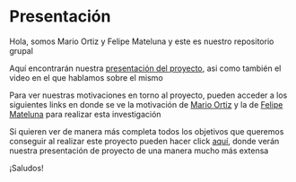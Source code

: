 # Presentación

Hola, somos Mario Ortiz y Felipe Mateluna y este es nuestro repositorio grupal 

Aquí encontrarán nuestra [presentación del proyecto](https://github.com/PipeMD/proyecto-grafica/blob/main/Entrega%2001/Definicio%CC%81n%20de%20e%CC%81xito%20en%20la%20nba.pdf), asi como también el video en el que hablamos sobre el mismo 

Para ver nuestras motivaciones en torno al proyecto, pueden acceder a los siguientes links en donde se ve la motivación de [Mario Ortiz](https://github.com/PipeMD/proyecto-grafica/blob/main/Ortiz.md) y la de [Felipe Mateluna](https://github.com/PipeMD/proyecto-grafica/blob/main/Motivacion%20personal%20Mateluna.md) para realizar esta investigación

Si quieren ver de manera más completa todos los objetivos que queremos conseguir al realizar este proyecto pueden hacer click [aquí](https://github.com/PipeMD/proyecto-grafica/blob/main/Entrega%2001/Entrega%201.md), donde verán nuestra presentación de proyecto de una manera mucho más extensa

¡Saludos!
